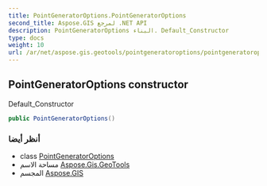 ```yaml
---
title: PointGeneratorOptions.PointGeneratorOptions
second_title: Aspose.GIS لمرجع .NET API
description: PointGeneratorOptions البناء. Default_Constructor
type: docs
weight: 10
url: /ar/net/aspose.gis.geotools/pointgeneratoroptions/pointgeneratoroptions/
---
```

## PointGeneratorOptions constructor

Default_Constructor

```csharp
public PointGeneratorOptions()
```

### أنظر أيضا

* class [PointGeneratorOptions](../)
* مساحة الاسم [Aspose.Gis.GeoTools](../../pointgeneratoroptions/)
* المجسم [Aspose.GIS](../../../)


